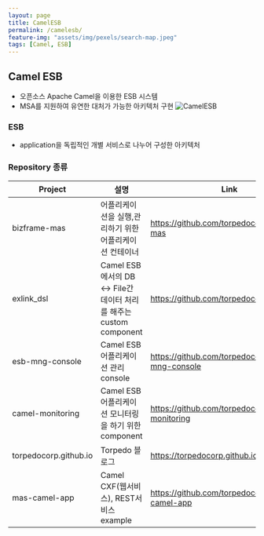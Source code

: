 ```yaml
---
layout: page
title: CamelESB
permalink: /camelesb/
feature-img: "assets/img/pexels/search-map.jpeg"
tags: [Camel, ESB]
---
```


## Camel ESB
* 오픈소스 Apache Camel을 이용한 ESB 시스템
* MSA를 지원하여 유연한 대처가 가능한 아키텍처 구현
![CamelESB](imag/CamelESB.png)

### ESB
* application을 독립적인 개별 서비스로 나누어 구성한 아키텍처


### Repository 종류

| Project | 설명 | Link |
| --- | --- | --- |
| bizframe-mas |어플리케이션을 실행,관리하기 위한 어플리케이션 컨테이너 | https://github.com/torpedocorp/bizframe-mas |
| exlink_dsl | Camel ESB에서의 DB ↔ File간 데이터 처리를 해주는 custom component | https://github.com/torpedocorp/exlink_dsl |
| esb-mng-console | Camel ESB 어플리케이션 관리 console | https://github.com/torpedocorp/esb-mng-console |
| camel-monitoring | Camel ESB 어플리케이션 모니터링을 하기 위한 component | https://github.com/torpedocorp/camel-monitoring |
| torpedocorp.github.io | Torpedo 블로그 | https://torpedocorp.github.io/ |
| mas-camel-app | Camel CXF(웹서비스), REST서비스 example | https://github.com/torpedocorp/mas-camel-app |
